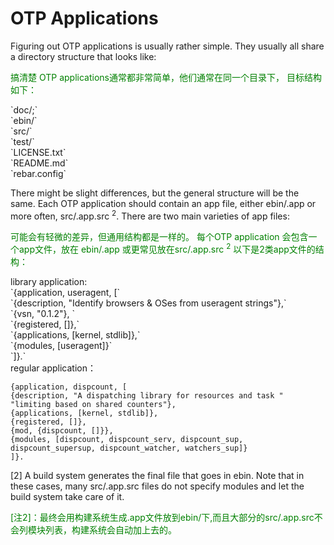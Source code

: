 # OTP Applications

Figuring out OTP applications is usually rather simple. They usually all share a directory structure that looks like:
<p></p>
<font color="green" >
搞清楚 OTP applications通常都非常简单，他们通常在同一个目录下，
目标结构如下：
</font>
<p></p>
<p>
 `doc/;`<br>
 `ebin/`<br>
 `src/`<br>
 `test/`<br>
 `LICENSE.txt`<br>
 `README.md`<br>
 `rebar.config`<br>
</p>
There might be slight differences, but the general structure will be the same.
Each OTP application should contain an app file, either ebin/<AppName>.app or more often, src/<AppName>.app.src <sup>2</sup>. There are two main varieties of app files:
<p></p>
<font color="green" >
可能会有轻微的差异，但通用结构都是一样的。
每个OTP application 会包含一个app文件，放在 ebin/<AppName>.app 或更常见放在src/<AppName>.app.src <sup>2</sup> 以下是2类app文件的结构：
</font>
<p></p>
 library application:<br>
`{application, useragent, [` <br>
`{description, "Identify browsers & OSes from useragent strings"},` <br>
`{vsn, "0.1.2"}, `<br>
`{registered, []},` <br>
`{applications, [kernel, stdlib]},` <br>
`{modules, [useragent]}` <br>
`]}.` <br>
 regular application：<br>

`{application, dispcount, [`<br>
`{description, "A dispatching library for resources and task "`<br>
`"limiting based on shared counters"},`<br>
`{applications, [kernel, stdlib]},`<br>
`{registered, []},`<br>
`{mod, {dispcount, []}},`<br>
`{modules, [dispcount, dispcount_serv, dispcount_sup,`<br>
`dispcount_supersup, dispcount_watcher, watchers_sup]}`<br>
`]}.`
<p></p>
 [2]  A build system generates the final file that goes in ebin. Note that in these cases, many
src/<AppName>.app.src files do not specify modules and let the build system take care of it.
<p></p>
<font color="green" >
 [注2]：最终会用构建系统生成.app文件放到ebin/下,而且大部分的src/<AppName>.app.src不会列模块列表，构建系统会自动加上去的。
 </font>
